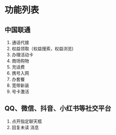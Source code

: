 # 功能列表
## 中国联通
1. 通话代接
2. 权益领取（权益搜索，权益浏览)
3. 办理活动卡
4. 商场购物
5. 充话费
6. 携号入网
7. 办套餐
8. 宽带新装
9. 号卡激活
## QQ、微信、抖音、小红书等社交平台
1. 点开指定聊天框
2. 回复未读 消息 
